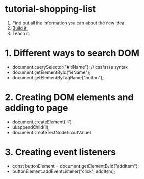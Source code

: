 # tutorial-shopping-list


1. Find out all the information you can about the new idea
2. [Build it.](https://simple-sifu.github.io/tutorial-shopping-list/) 
3. Teach it.


# 1. Different ways to search DOM

- document.querySelector("#idName");   // css/sass syntax
- document.getElementById("idName");
- document.getElementByTagName("button");

# 2. Creating DOM elements and adding to page

- document.createElement('li');
- ul.appendChild(li);
- document.createTextNode(inputValue)

# 3. Creating event listeners

- const buttonElement = document.getElementById("addItem"); 
- buttonElement.addEventListener("click", addItem);
